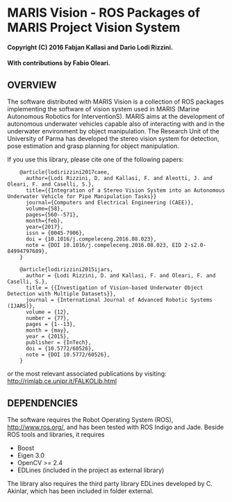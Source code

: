 #  MARIS Vision - ROS Packages of MARIS Project Vision System 
#### Copyright (C) 2016 Fabjan Kallasi and Dario Lodi Rizzini.
#### With contributions by Fabio Oleari.


OVERVIEW
-------------------------------------------------

The software distributed with MARIS Vision is a collection of ROS packages 
implementing the software of vision system used in MARIS 
(Marine Autonomous Robotics for InterventionS). 
MARIS aims at the development of autonomous underwater vehicles capable 
also of interacting with and in the underwater environment by object manipulation. 
The Research Unit of the University of Parma has developed the stereo vision 
system for detection, pose estimation and grasp planning for object manipulation. 


If you use this library, please cite one of the following papers: 

```    
    @article{lodirizzini2017caee,
      author={Lodi Rizzini, D. and Kallasi, F. and Aleotti, J. and Oleari, F. and Caselli, S.},
      title={{Integration of a Stereo Vision System into an Autonomous Underwater Vehicle for Pipe Manipulation Tasks}}
      journal={Computers and Electrical Engineering (CAEE)},
      volume={58},
      pages={560--571},
      month={feb},
      year={2017},
      issn = {0045-7906},
      doi = {10.1016/j.compeleceng.2016.08.023},
      note = {DOI 10.1016/j.compeleceng.2016.08.023, EID 2-s2.0-84994797689},
    }
    
    @article{lodirizzini2015ijars,
      author = {Lodi Rizzini, D. and Kallasi, F. and Oleari, F. and Caselli, S.},
      title = {{Investigation of Vision-based Underwater Object Detection with Multiple Datasets}},
      journal = {International Journal of Advanced Robotic Systems (IJARS)},
      volume = {12},
      number = {77},
      pages = {1--13},
      month = {may},
      year = {2015},
      publisher = {InTech},
      doi = {10.5772/60526},
      note = {DOI 10.5772/60526},
    }
```    

or the most relevant associated publications by visiting: 
http://rimlab.ce.unipr.it/FALKOLib.html


DEPENDENCIES
-------------------------------------------------

The software requires the Robot Operating System (ROS), http://www.ros.org/, and has been tested with ROS Indigo and Jade. 
Beside ROS tools and libraries, it requires

- Boost 
- Eigen 3.0 
- OpenCV >= 2.4
- EDLines (included in the project as external library)

The library also requires the third party library EDLines
developed by C. Akinlar, which has been included in folder external.

